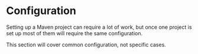 # Configuration

Setting up a Maven project can require a lot of work, but once one project is set up most of them will require the same configuration.

This section will cover common configuration, not specific cases.

